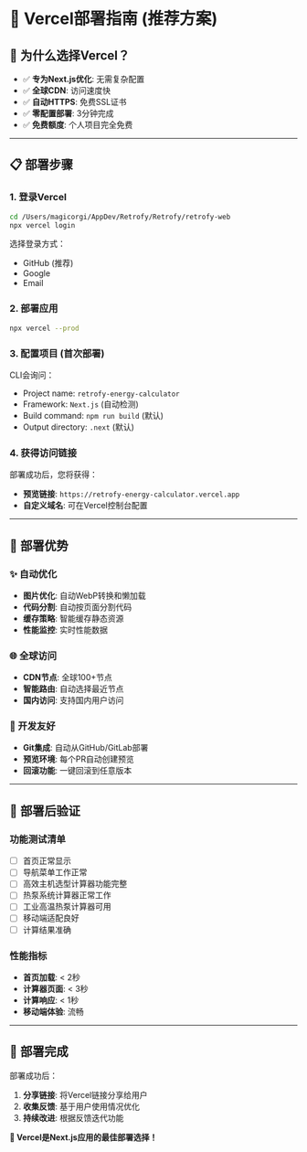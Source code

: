 # 🚀 Vercel部署指南 (推荐方案)

## 🎯 为什么选择Vercel？
- ✅ **专为Next.js优化**: 无需复杂配置
- ✅ **全球CDN**: 访问速度快
- ✅ **自动HTTPS**: 免费SSL证书
- ✅ **零配置部署**: 3分钟完成
- ✅ **免费额度**: 个人项目完全免费

---

## 📋 部署步骤

### 1. 登录Vercel
```bash
cd /Users/magicorgi/AppDev/Retrofy/Retrofy/retrofy-web
npx vercel login
```
选择登录方式：
- GitHub (推荐)
- Google
- Email

### 2. 部署应用
```bash
npx vercel --prod
```

### 3. 配置项目 (首次部署)
CLI会询问：
- Project name: `retrofy-energy-calculator`
- Framework: `Next.js` (自动检测)
- Build command: `npm run build` (默认)
- Output directory: `.next` (默认)

### 4. 获得访问链接
部署成功后，您将获得：
- **预览链接**: `https://retrofy-energy-calculator.vercel.app`
- **自定义域名**: 可在Vercel控制台配置

---

## 🎨 部署优势

### ✨ 自动优化
- **图片优化**: 自动WebP转换和懒加载
- **代码分割**: 自动按页面分割代码
- **缓存策略**: 智能缓存静态资源
- **性能监控**: 实时性能数据

### 🌐 全球访问
- **CDN节点**: 全球100+节点
- **智能路由**: 自动选择最近节点
- **国内访问**: 支持国内用户访问

### 🔧 开发友好
- **Git集成**: 自动从GitHub/GitLab部署
- **预览环境**: 每个PR自动创建预览
- **回滚功能**: 一键回滚到任意版本

---

## 📱 部署后验证

### 功能测试清单
- [ ] 首页正常显示
- [ ] 导航菜单工作正常
- [ ] 高效主机选型计算器功能完整
- [ ] 热泵系统计算器正常工作
- [ ] 工业高温热泵计算器可用
- [ ] 移动端适配良好
- [ ] 计算结果准确

### 性能指标
- **首页加载**: < 2秒
- **计算器页面**: < 3秒
- **计算响应**: < 1秒
- **移动端体验**: 流畅

---

## 🎉 部署完成

部署成功后：
1. **分享链接**: 将Vercel链接分享给用户
2. **收集反馈**: 基于用户使用情况优化
3. **持续改进**: 根据反馈迭代功能

**🎯 Vercel是Next.js应用的最佳部署选择！**
